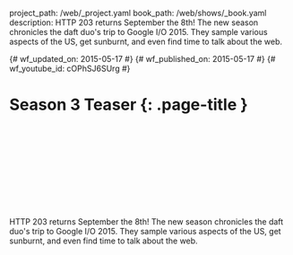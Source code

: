 project_path: /web/_project.yaml
book_path: /web/shows/_book.yaml
description: HTTP 203 returns September the 8th! The new season chronicles the daft duo's trip to Google I/O 2015. They sample various aspects of the US, get sunburnt, and even find time to talk about the web.

{# wf_updated_on: 2015-05-17 #}
{# wf_published_on: 2015-05-17 #}
{# wf_youtube_id: cOPhSJ6SUrg #}

# Season 3 Teaser {: .page-title }


<div class="video-wrapper">
  <iframe class="devsite-embedded-youtube-video" data-video-id="cOPhSJ6SUrg"
          data-autohide="1" data-showinfo="0" frameborder="0" allowfullscreen>
  </iframe>
</div>


HTTP 203 returns September the 8th! The new season chronicles the daft duo's trip to Google I/O 2015. They sample various aspects of the US, get sunburnt, and even find time to talk about the web.
